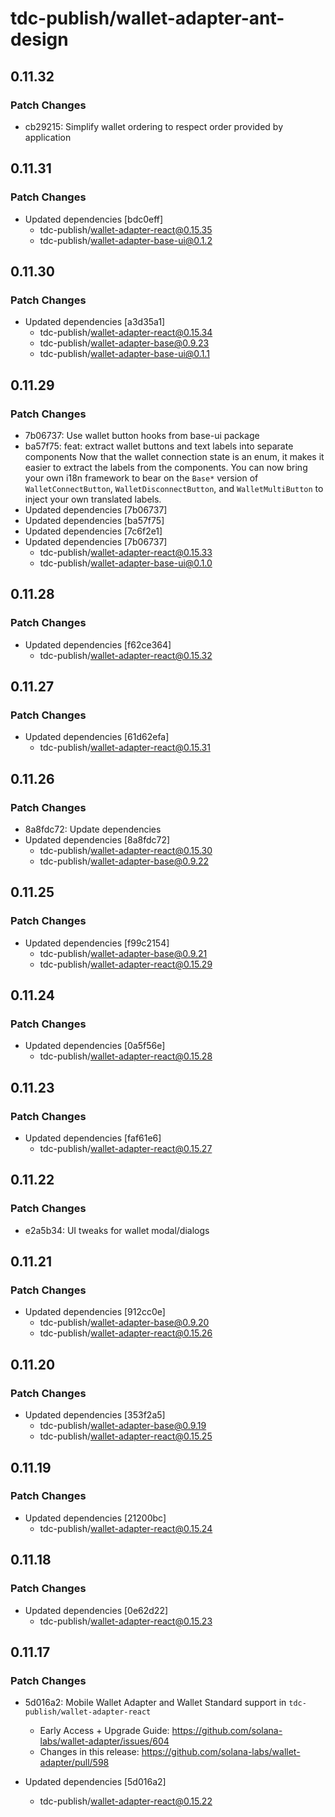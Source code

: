 # tdc-publish/wallet-adapter-ant-design

## 0.11.32

### Patch Changes

-   cb29215: Simplify wallet ordering to respect order provided by application

## 0.11.31

### Patch Changes

-   Updated dependencies [bdc0eff]
    -   tdc-publish/wallet-adapter-react@0.15.35
    -   tdc-publish/wallet-adapter-base-ui@0.1.2

## 0.11.30

### Patch Changes

-   Updated dependencies [a3d35a1]
    -   tdc-publish/wallet-adapter-react@0.15.34
    -   tdc-publish/wallet-adapter-base@0.9.23
    -   tdc-publish/wallet-adapter-base-ui@0.1.1

## 0.11.29

### Patch Changes

-   7b06737: Use wallet button hooks from base-ui package
-   ba57f75: feat: extract wallet buttons and text labels into separate components
    Now that the wallet connection state is an enum, it makes it easier to extract the labels from the components. You can now bring your own i18n framework to bear on the `Base*` version of `WalletConnectButton`, `WalletDisconnectButton`, and `WalletMultiButton` to inject your own translated labels.
-   Updated dependencies [7b06737]
-   Updated dependencies [ba57f75]
-   Updated dependencies [7c6f2e1]
-   Updated dependencies [7b06737]
    -   tdc-publish/wallet-adapter-react@0.15.33
    -   tdc-publish/wallet-adapter-base-ui@0.1.0

## 0.11.28

### Patch Changes

-   Updated dependencies [f62ce364]
    -   tdc-publish/wallet-adapter-react@0.15.32

## 0.11.27

### Patch Changes

-   Updated dependencies [61d62efa]
    -   tdc-publish/wallet-adapter-react@0.15.31

## 0.11.26

### Patch Changes

-   8a8fdc72: Update dependencies
-   Updated dependencies [8a8fdc72]
    -   tdc-publish/wallet-adapter-react@0.15.30
    -   tdc-publish/wallet-adapter-base@0.9.22

## 0.11.25

### Patch Changes

-   Updated dependencies [f99c2154]
    -   tdc-publish/wallet-adapter-base@0.9.21
    -   tdc-publish/wallet-adapter-react@0.15.29

## 0.11.24

### Patch Changes

-   Updated dependencies [0a5f56e]
    -   tdc-publish/wallet-adapter-react@0.15.28

## 0.11.23

### Patch Changes

-   Updated dependencies [faf61e6]
    -   tdc-publish/wallet-adapter-react@0.15.27

## 0.11.22

### Patch Changes

-   e2a5b34: UI tweaks for wallet modal/dialogs

## 0.11.21

### Patch Changes

-   Updated dependencies [912cc0e]
    -   tdc-publish/wallet-adapter-base@0.9.20
    -   tdc-publish/wallet-adapter-react@0.15.26

## 0.11.20

### Patch Changes

-   Updated dependencies [353f2a5]
    -   tdc-publish/wallet-adapter-base@0.9.19
    -   tdc-publish/wallet-adapter-react@0.15.25

## 0.11.19

### Patch Changes

-   Updated dependencies [21200bc]
    -   tdc-publish/wallet-adapter-react@0.15.24

## 0.11.18

### Patch Changes

-   Updated dependencies [0e62d22]
    -   tdc-publish/wallet-adapter-react@0.15.23

## 0.11.17

### Patch Changes

-   5d016a2: Mobile Wallet Adapter and Wallet Standard support in `tdc-publish/wallet-adapter-react`

    -   Early Access + Upgrade Guide: https://github.com/solana-labs/wallet-adapter/issues/604
    -   Changes in this release: https://github.com/solana-labs/wallet-adapter/pull/598

-   Updated dependencies [5d016a2]
    -   tdc-publish/wallet-adapter-react@0.15.22
